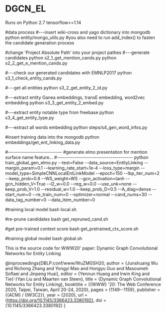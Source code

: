 # DGCN_EL

Runs on Python 2.7 
tensorflow>=1.14 

#data process 
#---insert wiki-cross and yago dictionary into mongodb 
python entity/mongo_utils.py #you also need to run add_index() to fasten the candidate generation process


#change 'Project Absolute Path' into your project pathes 
#---generate candidates 
python s2_1_get_mention_cands.py 
python s2_2_get_e_mention_cands.py 

#---check our generated candidates with EMNLP2017
python s3_1_check_entity_cands.py

#---get all entities
python s3_2_get_entity_2_id.py

#---extract entity Ganea embeddings, transE embedding, word2vec embedding
python s3_3_get_entity_2_embed.py

#---extract entity notable type from freebase
python s3_4_get_entity_type.py

#---extract all words embedding
python steps/s4_gen_word_infos.py

#insert training data into the mongodb
python embeddings/get_ent_linking_data.py

#---------------------------
#generate elmo presentation for mention surface name feature...
#--------------------------------------
python train_global_gen_elmo.py --test=False --data_source=EntityLinking --margin_param=0.1 --learning_rate_start=1e-4 --loss_type=margin --model_type=SimpleCNNLocalEntLinkModel --epoch=150 --lbp_iter_num=2 --keep_prob=0.8 --WS_weight=WS --gcn_activation=tanh --gcn_hidden_V=True --l2_w=0.0 --reg_w=0.0 --use_unk=none --keep_prob_V=1.0 --residual_w=1.0  --keep_prob_D=0.5 --A_diag=dense --start_num=0 --re_train_num=0  --optimizer=normal --cand_nums=30 --data_tag_number=0 --data_item_number=0

#training local model
bash local.sh

#re-prune candidates
bash get_repruned_cand.sh

#get pre-trained context score
bash get_pretrained_ctx_score.sh

#training global model
bash global.sh

This is the source code for WWW20' paper: Dynamic Graph Convolutional Networks for Entity Linking

@inproceedings{DBLP:conf/www/WuZMGSH20,
  author    = {Junshuang Wu and
               Richong Zhang and
               Yongyi Mao and
               Hongyu Guo and
               Masoumeh Soflaei and
               Jinpeng Huai},
  editor    = {Yennun Huang and
               Irwin King and
               Tie{-}Yan Liu and
               Maarten van Steen},
  title     = {Dynamic Graph Convolutional Networks for Entity Linking},
  booktitle = {{WWW} '20: The Web Conference 2020, Taipei, Taiwan, April 20-24, 2020},
  pages     = {1149--1159},
  publisher = {{ACM} / {IW3C2}},
  year      = {2020},
  url       = {https://doi.org/10.1145/3366423.3380192},
  doi       = {10.1145/3366423.3380192}
}
